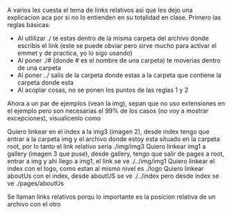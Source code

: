 A varios les cuesta el tema de links relativos asi que les dejo una explicacion aca por si no lo entienden en su totalidad en clase. Primero las reglas básicas:

* Al utlilizar ./ te estas dentro de la misma carpeta del archivo donde escribis el link (este se puede obviar pero sirve mucho para activar el emmet y de practica, yo lo sigo usando)
* Al poner ./# (donde # es el nombre de una carpeta) te moverias dentro de una carpeta
* Al poner ../ salis de la carpeta donde estas a la carpeta que contiene la carpeta donde esta
* Al acoplar cosas, no se ponen los puntos de las reglas 1 y 2


Ahora a un par de ejemplos (vean la img), sepan que no uso extensiones en el ejemplo pero son necesarias el 99% de los casos (no voy a mostrar excepciones), visualicenlo como

Quiero linkear en el index a la img3 (imagen 2), desde index tengo que entrar a la carpeta img y el archivo donde estoy esta situado en la carpeta root, por lo tanto el link relativo seria ./img/img3
Quiero linkear img1 a gallery (imagen 3 que puse), desde gallery, tengo que salir de pages a root, entrar a img y ahi llego a img1, el link se ve ./../img/img1
Quiero linkear el index con el logo, como estan al mismo nivel es ./logo
Quiero linkear aboutUs con el index, desde aboutUS se ve ./../index pero desde index se ve ./pages/aboutUs


Se llaman links relativos porqu lo importante es la posicion relativa de un archivo con el otro